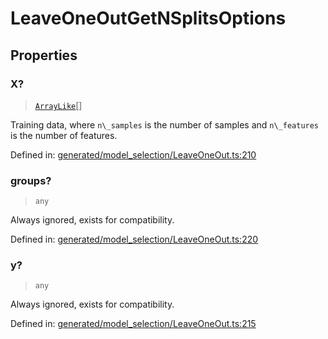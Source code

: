 # LeaveOneOutGetNSplitsOptions

## Properties

### X?

> [`ArrayLike`](../types/ArrayLike.md)[]

Training data, where `n\_samples` is the number of samples and `n\_features` is the number of features.

Defined in:  [generated/model\_selection/LeaveOneOut.ts:210](https://github.com/transitive-bullshit/scikit-learn-ts/blob/b59c1ff/packages/sklearn/src/generated/model_selection/LeaveOneOut.ts#L210)

### groups?

> `any`

Always ignored, exists for compatibility.

Defined in:  [generated/model\_selection/LeaveOneOut.ts:220](https://github.com/transitive-bullshit/scikit-learn-ts/blob/b59c1ff/packages/sklearn/src/generated/model_selection/LeaveOneOut.ts#L220)

### y?

> `any`

Always ignored, exists for compatibility.

Defined in:  [generated/model\_selection/LeaveOneOut.ts:215](https://github.com/transitive-bullshit/scikit-learn-ts/blob/b59c1ff/packages/sklearn/src/generated/model_selection/LeaveOneOut.ts#L215)
